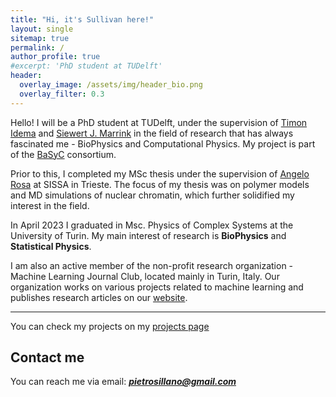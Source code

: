 ```yaml
---
title: "Hi, it's Sullivan here!"
layout: single
sitemap: true
permalink: /
author_profile: true
#excerpt: 'PhD student at TUDelft'
header:
  overlay_image: /assets/img/header_bio.png
  overlay_filter: 0.3
---
```



<!-- # About me-->

Hello! I will be a PhD student at TUDelft, under the supervision of [Timon Idema](https://idemalab.tudelft.nl/idema.html) and [Siewert J. Marrink](https://www.rug.nl/staff/s.j.marrink/) in the field of research that has always fascinated me - BioPhysics and Computational Physics. My project is part of the [BaSyC](https://www.basyc.nl/) consortium. 


Prior to this, I completed my MSc thesis under the supervision of [Angelo Rosa](https://sites.google.com/site/angelosissa/home) at SISSA in Trieste. The focus of my thesis was on polymer models and MD simulations of nuclear chromatin, which further solidified my interest in the field.


In April 2023 I graduated in Msc. Physics of Complex Systems at the University of Turin.
My main interest of research is **BioPhysics** and **Statistical Physics**.



I am also an active member of the non-profit research organization - Machine Learning Journal Club, located mainly in Turin, Italy. Our organization works on various projects related to machine learning and publishes research articles on our [website](https://www.mljc.it/).
 
---

<!--*As a problem-solving enthusiast, I have always been interested in meet new technical challenges, where I can learn some new things and feed my curiosity.  
As an Physics student, I love to put forward my technical and analytical skills, tackle original problems and learn every day.*

----->

You can check my projects on my [projects page](https://pietro-sillano.github.io/projects/)



## Contact me

<!--For any inquiries,--> 
You can reach me via email: **_[pietrosillano@gmail.com](mailto:pietrosillano@gmail.com)_**